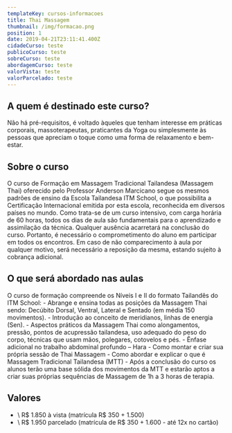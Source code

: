 ```yaml
---
templateKey: cursos-informacoes
title: Thai Massagem
thumbnail: /img/formacao.png
position: 1
date: 2019-04-21T23:11:41.400Z
cidadeCurso: teste
publicoCurso: teste
sobreCurso: teste
abordagemCurso: teste
valorVista: teste
valorParcelado: teste
---
```

## A quem é destinado este curso?

Não há pré-requisitos, é voltado àqueles que tenham interesse em práticas corporais, massoterapeutas, praticantes da Yoga ou simplesmente às pessoas que apreciam o toque como uma forma de relaxamento e bem-estar.



## Sobre o curso



O curso de Formação em Massagem Tradicional Tailandesa (Massagem Thai) oferecido pelo Professor Anderson Marcicano segue os mesmos padrões de ensino da Escola Tailandesa ITM School, o que possibilita a Certificação Internacional emitida por esta escola, reconhecida em diversos países no mundo. Como trata-se de um curso intensivo, com carga horária de 60 horas, todos os dias de aula são fundamentais para o aprendizado e assimilação da técnica. Qualquer ausência acarretará na conclusão do curso. Portanto, é necessário o comprometimento do aluno em participar em todos os encontros. Em caso de não comparecimento à aula por qualquer motivo, será necessário a reposição da mesma, estando sujeito à cobrança adicional.



## O que será abordado nas aulas



O curso de formação compreende os Níveis I e II do formato Tailandês do ITM School: - Abrange e ensina todas as posições da Massagem Thai sendo: Decúbito Dorsal, Ventral, Lateral e Sentado (em média 150 movimentos). - Introdução ao conceito de meridianos, linhas de energia (Sen). - Aspectos práticos da Massagem Thai como alongamentos, pressão, pontos de acupressão tailandesa, uso adequado do peso do corpo, técnicas que usam mãos, polegares, cotovelos e pés. - Ênfase adicional no trabalho abdominal profundo – Hara - Como montar e criar sua própria sessão de Thai Massagem - Como abordar e explicar o que é Massagem Tradicional Tailandesa (MTT) - Após a conclusão do curso os alunos terão uma base sólida dos movimentos da MTT e estarão aptos a criar suas próprias sequências de Massagem de 1h a 3 horas de terapia.



## Valores

* \    R$ 1.850 à vista (matrícula R$ 350 + 1.500)
* \    R$ 1.950 parcelado (matrícula de R$ 350 + 1.600 - até 12x no cartão)
